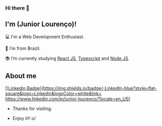 ### Hi there 👋

## I'm (Junior Lourenço)!

 

:computer: I'm a Web Development Enthusiast.

:house_with_garden: I’m from Brazil.

:books: I’m currently studying [React JS](https://img.shields.io/badge/React-20232A?style=for-the-badge&logo=react&logoColor=61DAFB), [Typescript](https://img.shields.io/badge/TypeScript-007ACC?style=for-the-badge&logo=typescript&logoColor=white) and [Node JS](https://img.shields.io/badge/Node.js-339933?style=for-the-badge&logo=nodedotjs&logoColor=white).

## About me

[![Linkedin Badge](https://img.shields.io/badge/-LinkedIn-blue?style=flat-square&logo=Linkedin&logoColor=white&link= https://www.linkedin.com/in/junior-lourenco/?locale=en_US)]( https://www.linkedin.com/in/junior-lourenco/?locale=en_US)



- Thanks for visiting.

- Enjoy it!! o/
